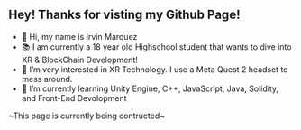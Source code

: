 Hey! Thanks for visting my Github Page!
-
- 👋 Hi, my name is Irvin Marquez
- 📚 I am currently a 18 year old Highschool student that wants to dive into XR & BlockChain Development!
- 👀 I’m very interested in XR Technology. I use a Meta Quest 2 headset to mess around.
- 🌱 I’m currently learning Unity Engine, C++, JavaScript, Java, Solidity, and Front-End Devolopment

~This page is currently being contructed~


<!---
Marq03/Marq03 is a ✨ special ✨ repository because its `README.md` (this file) appears on your GitHub profile.
You can click the Preview link to take a look at your changes.
--->
